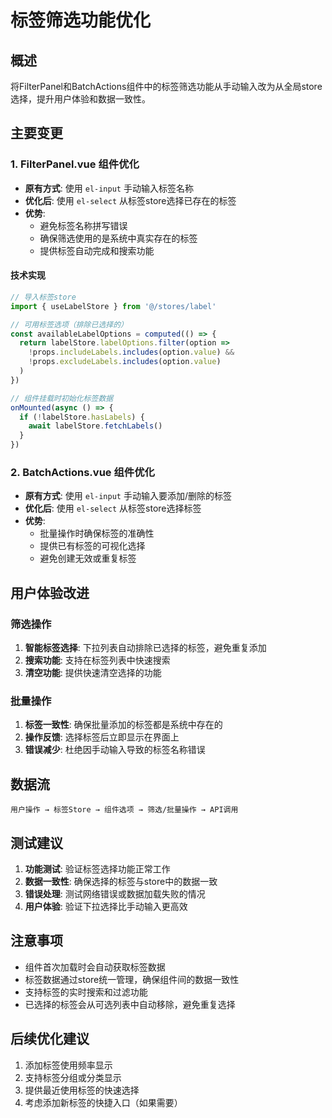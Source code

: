 # 标签筛选功能优化

## 概述
将FilterPanel和BatchActions组件中的标签筛选功能从手动输入改为从全局store选择，提升用户体验和数据一致性。

## 主要变更

### 1. FilterPanel.vue 组件优化
- **原有方式**: 使用 `el-input` 手动输入标签名称
- **优化后**: 使用 `el-select` 从标签store选择已存在的标签
- **优势**: 
  - 避免标签名称拼写错误
  - 确保筛选使用的是系统中真实存在的标签
  - 提供标签自动完成和搜索功能

#### 技术实现
```typescript
// 导入标签store
import { useLabelStore } from '@/stores/label'

// 可用标签选项（排除已选择的）
const availableLabelOptions = computed(() => {
  return labelStore.labelOptions.filter(option => 
    !props.includeLabels.includes(option.value) && 
    !props.excludeLabels.includes(option.value)
  )
})

// 组件挂载时初始化标签数据
onMounted(async () => {
  if (!labelStore.hasLabels) {
    await labelStore.fetchLabels()
  }
})
```

### 2. BatchActions.vue 组件优化
- **原有方式**: 使用 `el-input` 手动输入要添加/删除的标签
- **优化后**: 使用 `el-select` 从标签store选择标签
- **优势**:
  - 批量操作时确保标签的准确性
  - 提供已有标签的可视化选择
  - 避免创建无效或重复标签

## 用户体验改进

### 筛选操作
1. **智能标签选择**: 下拉列表自动排除已选择的标签，避免重复添加
2. **搜索功能**: 支持在标签列表中快速搜索
3. **清空功能**: 提供快速清空选择的功能

### 批量操作
1. **标签一致性**: 确保批量添加的标签都是系统中存在的
2. **操作反馈**: 选择标签后立即显示在界面上
3. **错误减少**: 杜绝因手动输入导致的标签名称错误

## 数据流
```
用户操作 → 标签Store → 组件选项 → 筛选/批量操作 → API调用
```

## 测试建议
1. **功能测试**: 验证标签选择功能正常工作
2. **数据一致性**: 确保选择的标签与store中的数据一致
3. **错误处理**: 测试网络错误或数据加载失败的情况
4. **用户体验**: 验证下拉选择比手动输入更高效

## 注意事项
- 组件首次加载时会自动获取标签数据
- 标签数据通过store统一管理，确保组件间的数据一致性
- 支持标签的实时搜索和过滤功能
- 已选择的标签会从可选列表中自动移除，避免重复选择

## 后续优化建议
1. 添加标签使用频率显示
2. 支持标签分组或分类显示
3. 提供最近使用标签的快速选择
4. 考虑添加新标签的快捷入口（如果需要） 